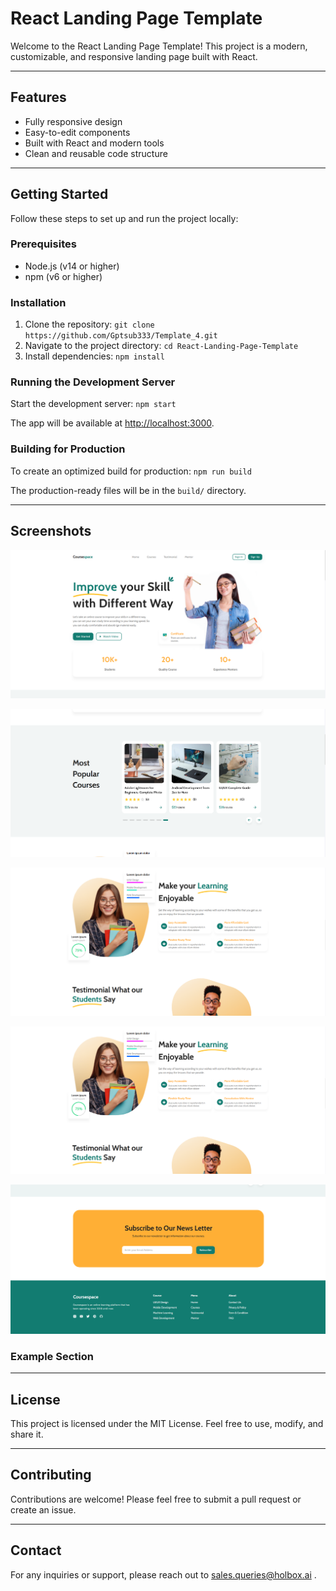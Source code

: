 # React Landing Page Template

Welcome to the React Landing Page Template! This project is a modern, customizable, and responsive landing page built with React.

---

## Features

- Fully responsive design
- Easy-to-edit components
- Built with React and modern tools
- Clean and reusable code structure

---

## Getting Started

Follow these steps to set up and run the project locally:

### Prerequisites
- Node.js (v14 or higher)
- npm (v6 or higher)

### Installation
1. Clone the repository: `git clone https://github.com/Gptsub333/Template_4.git`
2. Navigate to the project directory: `cd React-Landing-Page-Template`
3. Install dependencies: `npm install`

### Running the Development Server
Start the development server: `npm start`

The app will be available at [http://localhost:3000](http://localhost:3000).

### Building for Production
To create an optimized build for production: `npm run build`

The production-ready files will be in the `build/` directory.



---


## Screenshots

![alt text](<public/assets/Screenshot 2025-01-13 120036.png>)

![alt text](<public/assets/Screenshot 2025-01-13 120052.png>)

![alt text](<public/assets/Screenshot 2025-01-13 120106.png>)

![alt text](<public/assets/Screenshot 2025-01-13 120106.png>)

![alt text](<public/assets/Screenshot 2025-01-13 120134.png>)

### Example Section


---

## License

This project is licensed under the MIT License. Feel free to use, modify, and share it.

---

## Contributing

Contributions are welcome! Please feel free to submit a pull request or create an issue.

---

## Contact

For any inquiries or support, please reach out to sales.queries@holbox.ai .